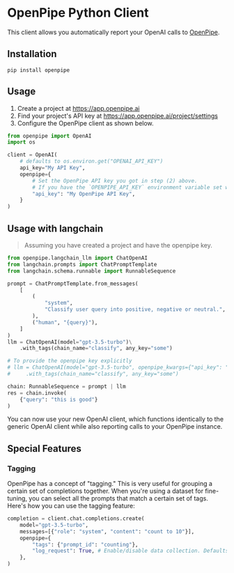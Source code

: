 # OpenPipe Python Client

This client allows you automatically report your OpenAI calls to [OpenPipe](https://openpipe.ai/).

## Installation

`pip install openpipe`

## Usage

1. Create a project at https://app.openpipe.ai
2. Find your project's API key at https://app.openpipe.ai/project/settings
3. Configure the OpenPipe client as shown below.

```python
from openpipe import OpenAI
import os

client = OpenAI(
    # defaults to os.environ.get("OPENAI_API_KEY")
    api_key="My API Key",
    openpipe={
        # Set the OpenPipe API key you got in step (2) above.
        # If you have the `OPENPIPE_API_KEY` environment variable set we'll read from it by default
        "api_key": "My OpenPipe API Key",
    }
)
```

## Usage with langchain

> Assuming you have created a project and have the openpipe key.

```python
from openpipe.langchain_llm import ChatOpenAI
from langchain.prompts import ChatPromptTemplate
from langchain.schema.runnable import RunnableSequence

prompt = ChatPromptTemplate.from_messages(
    [
        (
            "system",
            "Classify user query into positive, negative or neutral.",
        ),
        ("human", "{query}"),
    ]
)
llm = ChatOpenAI(model="gpt-3.5-turbo")\
    .with_tags(chain_name="classify", any_key="some")

# To provide the openpipe key explicitly
# llm = ChatOpenAI(model="gpt-3.5-turbo", openpipe_kwargs={"api_key": "My OpenPipe API Key"})\
#     .with_tags(chain_name="classify", any_key="some")

chain: RunnableSequence = prompt | llm
res = chain.invoke(
    {"query": "this is good"}
)
```

You can now use your new OpenAI client, which functions identically to the generic OpenAI client while also reporting calls to your OpenPipe instance.

## Special Features

### Tagging

OpenPipe has a concept of "tagging." This is very useful for grouping a certain set of completions together. When you're using a dataset for fine-tuning, you can select all the prompts that match a certain set of tags. Here's how you can use the tagging feature:

```python
completion = client.chat.completions.create(
    model="gpt-3.5-turbo",
    messages=[{"role": "system", "content": "count to 10"}],
    openpipe={
        "tags": {"prompt_id": "counting"},
        "log_request": True, # Enable/disable data collection. Defaults to True.
    },
)
```
